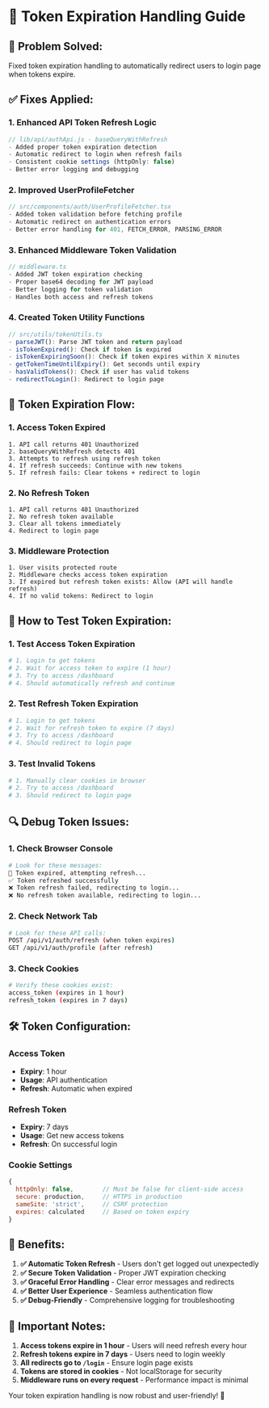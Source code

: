 # 🔐 Token Expiration Handling Guide

## 🎯 **Problem Solved:**
Fixed token expiration handling to automatically redirect users to login page when tokens expire.

## ✅ **Fixes Applied:**

### **1. Enhanced API Token Refresh Logic**
```javascript
// lib/api/authApi.js - baseQueryWithRefresh
- Added proper token expiration detection
- Automatic redirect to login when refresh fails
- Consistent cookie settings (httpOnly: false)
- Better error logging and debugging
```

### **2. Improved UserProfileFetcher**
```typescript
// src/components/auth/UserProfileFetcher.tsx
- Added token validation before fetching profile
- Automatic redirect on authentication errors
- Better error handling for 401, FETCH_ERROR, PARSING_ERROR
```

### **3. Enhanced Middleware Token Validation**
```typescript
// middleware.ts
- Added JWT token expiration checking
- Proper base64 decoding for JWT payload
- Better logging for token validation
- Handles both access and refresh tokens
```

### **4. Created Token Utility Functions**
```typescript
// src/utils/tokenUtils.ts
- parseJWT(): Parse JWT token and return payload
- isTokenExpired(): Check if token is expired
- isTokenExpiringSoon(): Check if token expires within X minutes
- getTokenTimeUntilExpiry(): Get seconds until expiry
- hasValidTokens(): Check if user has valid tokens
- redirectToLogin(): Redirect to login page
```

## 🔄 **Token Expiration Flow:**

### **1. Access Token Expired**
```
1. API call returns 401 Unauthorized
2. baseQueryWithRefresh detects 401
3. Attempts to refresh using refresh token
4. If refresh succeeds: Continue with new tokens
5. If refresh fails: Clear tokens + redirect to login
```

### **2. No Refresh Token**
```
1. API call returns 401 Unauthorized
2. No refresh token available
3. Clear all tokens immediately
4. Redirect to login page
```

### **3. Middleware Protection**
```
1. User visits protected route
2. Middleware checks access token expiration
3. If expired but refresh token exists: Allow (API will handle refresh)
4. If no valid tokens: Redirect to login
```

## 🚀 **How to Test Token Expiration:**

### **1. Test Access Token Expiration**
```bash
# 1. Login to get tokens
# 2. Wait for access token to expire (1 hour)
# 3. Try to access /dashboard
# 4. Should automatically refresh and continue
```

### **2. Test Refresh Token Expiration**
```bash
# 1. Login to get tokens
# 2. Wait for refresh token to expire (7 days)
# 3. Try to access /dashboard
# 4. Should redirect to login page
```

### **3. Test Invalid Tokens**
```bash
# 1. Manually clear cookies in browser
# 2. Try to access /dashboard
# 3. Should redirect to login page
```

## 🔍 **Debug Token Issues:**

### **1. Check Browser Console**
```bash
# Look for these messages:
🔄 Token expired, attempting refresh...
✅ Token refreshed successfully
❌ Token refresh failed, redirecting to login...
❌ No refresh token available, redirecting to login...
```

### **2. Check Network Tab**
```bash
# Look for these API calls:
POST /api/v1/auth/refresh (when token expires)
GET /api/v1/auth/profile (after refresh)
```

### **3. Check Cookies**
```bash
# Verify these cookies exist:
access_token (expires in 1 hour)
refresh_token (expires in 7 days)
```

## 🛠️ **Token Configuration:**

### **Access Token**
- **Expiry**: 1 hour
- **Usage**: API authentication
- **Refresh**: Automatic when expired

### **Refresh Token**
- **Expiry**: 7 days
- **Usage**: Get new access tokens
- **Refresh**: On successful login

### **Cookie Settings**
```javascript
{
  httpOnly: false,        // Must be false for client-side access
  secure: production,     // HTTPS in production
  sameSite: 'strict',     // CSRF protection
  expires: calculated     // Based on token expiry
}
```

## 🎉 **Benefits:**

1. **✅ Automatic Token Refresh** - Users don't get logged out unexpectedly
2. **✅ Secure Token Validation** - Proper JWT expiration checking
3. **✅ Graceful Error Handling** - Clear error messages and redirects
4. **✅ Better User Experience** - Seamless authentication flow
5. **✅ Debug-Friendly** - Comprehensive logging for troubleshooting

## 🚨 **Important Notes:**

1. **Access tokens expire in 1 hour** - Users will need refresh every hour
2. **Refresh tokens expire in 7 days** - Users need to login weekly
3. **All redirects go to `/login`** - Ensure login page exists
4. **Tokens are stored in cookies** - Not localStorage for security
5. **Middleware runs on every request** - Performance impact is minimal

Your token expiration handling is now robust and user-friendly! 🎉
